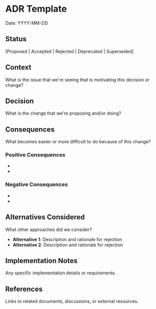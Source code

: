 # ADR Template

Date: YYYY-MM-DD

## Status

[Proposed | Accepted | Rejected | Deprecated | Superseded]

## Context

What is the issue that we're seeing that is motivating this decision or change?

## Decision

What is the change that we're proposing and/or doing?

## Consequences

What becomes easier or more difficult to do because of this change?

### Positive Consequences

- 
- 

### Negative Consequences

- 
- 

## Alternatives Considered

What other approaches did we consider?

- **Alternative 1**: Description and rationale for rejection
- **Alternative 2**: Description and rationale for rejection

## Implementation Notes

Any specific implementation details or requirements.

## References

Links to related documents, discussions, or external resources.